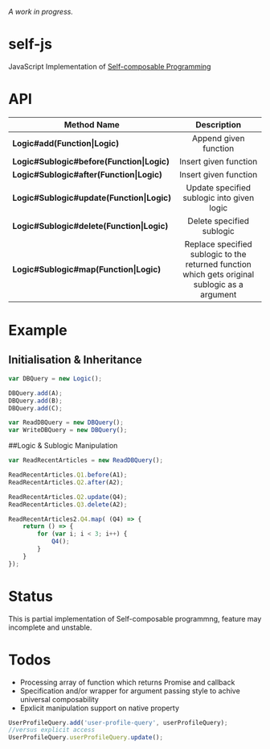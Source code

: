 *A work in progress.*

# self-js
JavaScript Implementation of [Self-composable Programming](https://github.com/hiun/self)


# API
| **Method Name** | **Description** |
| ------------- |:-------------:|
|**Logic#add(Function\|Logic)** | Append given function|logic to Logic|
|**Logic#Sublogic#before(Function\|Logic)** | Insert given function|logic before specified sublogic|
|**Logic#Sublogic#after(Function\|Logic)** | Insert given function|logic after specified sublogic|
|**Logic#Sublogic#update(Function\|Logic)** | Update specified sublogic into given logic|
|**Logic#Sublogic#delete(Function\|Logic)** | Delete specified sublogic|
|**Logic#Sublogic#map(Function\|Logic)** | Replace specified sublogic to the returned function which gets original sublogic as a argument|

# Example

## Initialisation & Inheritance
```javascript
var DBQuery = new Logic();

DBQuery.add(A); 
DBQuery.add(B);
DBQuery.add(C);

var ReadDBQuery = new DBQuery();
var WriteDBQuery = new DBQuery();
```

##Logic & Sublogic Manipulation
```javascript
var ReadRecentArticles = new ReadDBQuery();

ReadRecentArticles.Q1.before(A1);
ReadRecentArticles.Q2.after(A2);

ReadRecentArticles.Q2.update(Q4);
ReadRecentArticles.Q3.delete(A2);

ReadRecentArticles2.Q4.map( (Q4) => {     
    return () => {
        for (var i; i < 3; i++) {
            Q4();
        }
    }
});
```

# Status
This is partial implementation of Self-composable programmng, feature may incomplete and unstable.

# Todos
-  Processing array of function which returns Promise and callback
-  Specification and/or wrapper for argument passing style to achive universal composability
- Epxlicit manipulation support on native property
```javascript
UserProfileQuery.add('user-profile-query', userProfileQuery);
//versus explicit access
UserProfileQuery.userProfileQuery.update();
```